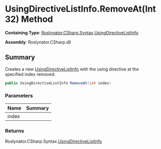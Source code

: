 # UsingDirectiveListInfo\.RemoveAt\(Int32\) Method

**Containing Type**: [Roslynator.CSharp.Syntax](../../README.md)\.[UsingDirectiveListInfo](../README.md)

**Assembly**: Roslynator\.CSharp\.dll

## Summary

Creates a new [UsingDirectiveListInfo](../README.md) with the using directive at the specified index removed\.

```csharp
public UsingDirectiveListInfo RemoveAt(int index)
```

### Parameters

| Name | Summary |
| ---- | ------- |
| index | |

### Returns

Roslynator\.CSharp\.Syntax\.[UsingDirectiveListInfo](../README.md)

